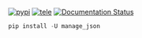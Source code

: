 [![pypi](https://img.shields.io/badge/pypi-manage_json-blue)](https://pypi.org/project/manage_json/) [![tele](https://img.shields.io/badge/telegram-@geko1-blue)](https://t.me/geko1) [![Documentation Status](https://readthedocs.org/projects/manage_json/badge/?version=latest)](https://manage_json.readthedocs.io/?badge=latest)


```powershell
pip install -U manage_json
```
